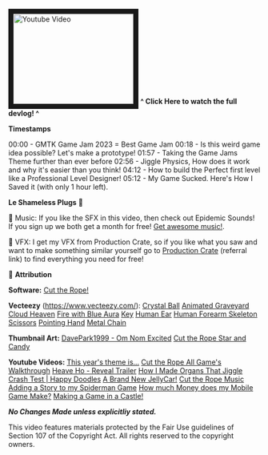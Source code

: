 <a href="http://www.youtube.com/watch?feature=player_embedded&v=kBVe8QEcWMA " target="_blank"><img src="http://img.youtube.com/vi/kBVe8QEcWMA/0.jpg" 
alt="Youtube Video" width="240" height="180" border="10" /></a> 
**^ Click Here to watch the full devlog! ^**

**Timestamps**

00:00 - GMTK Game Jam 2023 = Best Game Jam
00:18 - Is this weird game idea possible? Let's make a prototype!
01:57 - Taking the Game Jams Theme further than ever before
02:56 - Jiggle Physics, How does it work and why it's easier than you think!
04:12 - How to build the Perfect first level like a Professional Level Designer!
05:12 - My Game Sucked. Here's How I Saved it (with only 1 hour left).

**Le Shameless Plugs** 🔌

🎵  Music: If you like the SFX in this video, then check out Epidemic Sounds! If you sign up we both get a month for free! [Get awesome music!](https://www.epidemicsound.com/referral/k35nj2).

🚀  VFX: I get my VFX from Production Crate, so if you like what you saw and want to make something similar yourself go to [Production Crate](https://productioncrate.grsm.io/blankdev) (referral link) to find everything you need for free!

🎁 **Attribution**

**Software:**
[Cut the Rope!](https://cuttherope.net/)

**Vecteezy** (https://www.vecteezy.com/):
[Crystal Ball](https://www.vecteezy.com/video/20284033-abstract-ball-sphere-planet-iridescent-energy-transparent-glass-energy-abstract-background-video-4k-60-fps)
[Animated Graveyard](https://www.vecteezy.com/video/2018124-animated-graveyard-background)
[Cloud Heaven](https://www.vecteezy.com/video/14290375-cloud-heaven-sunset)
[Fire with Blue Aura](https://www.vecteezy.com/video/3565235-fire-effect-with-blue-aura-line-loop-background)
[Key]([https://www.vecteezy.com/png/19907697-key-png-graphic-clipart-design](https://www.vecteezy.com/png/19907697-key-png-graphic-clipart-design))
[Human Ear](https://www.vecteezy.com/vector-art/302059-a-human-ear-on-white-background)
[Human Forearm Skeleton](https://www.vecteezy.com/vector-art/639962-human-forearm-skeleton-vector)
[Scissors](https://www.vecteezy.com/vector-art/9923896-scissors-icon-vector-isolated)
[Pointing Hand](https://www.vecteezy.com/vector-art/19483363-pointing-hand-illustration-design)
[Metal Chain](https://www.vecteezy.com/vector-art/15680207-vector-realistic-chrome-metal-chains)

**Thumbnail Art:**
[DavePark1999 - Om Nom Excited](https://www.deviantart.com/davepark1999/art/Om-nom-excited-946570425)
[Cut the Rope Star and Candy](https://cuttherope.net/)

**Youtube Videos:**
[This year's theme is...](https://www.youtube.com/watch?v=7JhCPhqWTas)
[Cut the Rope All Game's Walkthrough](https://www.youtube.com/watch?v=aL4uLGCKByI)
[Heave Ho - Reveal Trailer](https://www.youtube.com/watch?v=tl07NG4ZY5c)
[How I Made Organs That Jiggle](https://www.youtube.com/watch?v=_W-C6qBP3mI)
[Crash Test | Happy Doodles](https://www.youtube.com/watch?v=TVNI0FJ2lVI)
[A Brand New JellyCar!](https://www.youtube.com/watch?v=Jh8N50FwQKc)
[Cut the Rope Music](https://www.youtube.com/watch?v=vOlC-RlZEbg)
[Adding a Story to my Spiderman Game](https://www.youtube.com/watch?v=rkV01d3t8Go)
[How much Money does my Mobile Game Make?](https://www.youtube.com/watch?v=ueNhxQ2lYOM)
[Making a Game in a Castle!](https://www.youtube.com/watch?v=SJBeL8VRutE)


***No Changes Made unless explicitliy stated.***
  
This video features materials protected by the Fair Use guidelines of Section 107 of the Copyright Act. All rights reserved to the copyright owners.
